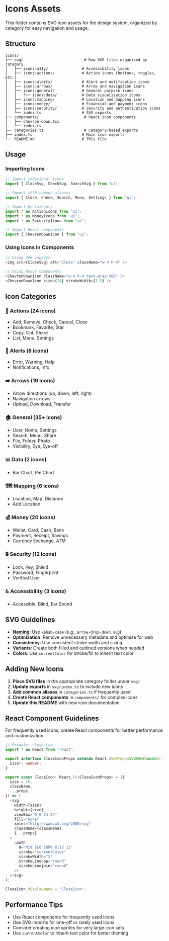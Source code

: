 # Icons Assets

This folder contains SVG icon assets for the design system, organized by category for easy navigation and usage.

## Structure

```
icons/
├── svg/                           # Raw SVG files organized by category
│   ├── icons:a11y/               # Accessibility icons
│   ├── icons:actions/            # Action icons (buttons, toggles, etc.)
│   ├── icons:alerts/             # Alert and notification icons
│   ├── icons:arrows/             # Arrow and navigation icons
│   ├── icons:general/            # General purpose icons
│   │   └── icons:data/           # Data visualization icons
│   ├── icons:mapping/            # Location and mapping icons
│   ├── icons:money/              # Financial and payment icons
│   ├── icons:security/           # Security and authentication icons
│   └── index.ts                  # SVG exports
├── components/                    # React icon components
│   ├── chevron-down.tsx
│   └── index.ts
├── categories.ts                  # Category-based exports
├── index.ts                      # Main icon exports
└── README.md                     # This file
```

## Usage

### Importing Icons

```typescript
// Import individual icons
import { CloseSvg, CheckSvg, SearchSvg } from "ui";

// Import with common aliases
import { Close, Check, Search, Menu, Settings } from "ui";

// Import by category
import * as ActionIcons from "ui";
import * as MoneyIcons from "ui";
import * as SecurityIcons from "ui";

// Import React components
import { ChevronDownIcon } from "ui";
```

### Using Icons in Components

```typescript
// Using SVG imports
<img src={CloseSvg} alt="Close" className="w-4 h-4" />

// Using React components
<ChevronDownIcon className="w-4 h-4 text-gray-500" />
<ChevronDownIcon size={24} strokeWidth={1.5} />
```

## Icon Categories

### 🎯 Actions (24 icons)
- Add, Remove, Check, Cancel, Close
- Bookmark, Favorite, Star
- Copy, Cut, Share
- List, Menu, Settings

### 🚨 Alerts (8 icons)
- Error, Warning, Help
- Notifications, Info

### ➡️ Arrows (19 icons)
- Arrow directions (up, down, left, right)
- Navigation arrows
- Upload, Download, Transfer

### 🏠 General (35+ icons)
- User, Home, Settings
- Search, Menu, Share
- File, Folder, Photo
- Visibility, Eye, Eye-off

### 📊 Data (2 icons)
- Bar Chart, Pie Chart

### 🗺️ Mapping (6 icons)
- Location, Map, Distance
- Add Location

### 💰 Money (20 icons)
- Wallet, Card, Cash, Bank
- Payment, Receipt, Savings
- Currency Exchange, ATM

### 🔒 Security (12 icons)
- Lock, Key, Shield
- Password, Fingerprint
- Verified User

### ♿ Accessibility (3 icons)
- Accessible, Blind, Ear Sound

## SVG Guidelines

- **Naming**: Use `kebab-case` (e.g., `arrow-drop-down.svg`)
- **Optimization**: Remove unnecessary metadata and optimize for web
- **Consistency**: Use consistent stroke width and sizing
- **Variants**: Create both filled and outlined versions when needed
- **Colors**: Use `currentColor` for stroke/fill to inherit text color

## Adding New Icons

1. **Place SVG files** in the appropriate category folder under `svg/`
2. **Update exports** in `svg/index.ts` to include new icons
3. **Add common aliases** in `categories.ts` if frequently used
4. **Create React components** in `components/` for complex icons
5. **Update this README** with new icon documentation

## React Component Guidelines

For frequently used icons, create React components for better performance and customization:

```typescript
// Example: close.tsx
import * as React from "react";

export interface CloseIconProps extends React.SVGProps<SVGSVGElement> {
  size?: number;
}

export const CloseIcon: React.FC<CloseIconProps> = ({ 
  size = 16, 
  className,
  ...props 
}) => (
  <svg
    width={size}
    height={size}
    viewBox="0 0 24 24"
    fill="none"
    xmlns="http://www.w3.org/2000/svg"
    className={className}
    {...props}
  >
    <path
      d="M18 6L6 18M6 6l12 12"
      stroke="currentColor"
      strokeWidth="2"
      strokeLinecap="round"
      strokeLinejoin="round"
    />
  </svg>
);

CloseIcon.displayName = "CloseIcon";
```

## Performance Tips

- Use React components for frequently used icons
- Use SVG imports for one-off or rarely used icons
- Consider creating icon sprites for very large icon sets
- Use `currentColor` to inherit text color for better theming
